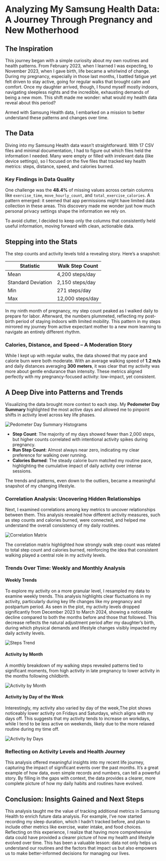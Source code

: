 # Analyzing My Samsung Health Data: A Journey Through Pregnancy and New Motherhood

## The Inspiration

This journey began with a simple curiosity about my own routines and health patterns. From February 2023, when I learned I was expecting, to November 2023, when I gave birth, life became a whirlwind of change. During my pregnancy, especially in those last months, I battled fatigue yet felt driven to stay active, going for regular walks that brought calm and comfort. Once my daughter arrived, though, I found myself mostly indoors, navigating sleepless nights and the incredible, exhausting demands of being a new mom. This shift made me wonder: what would my health data reveal about this period?

Armed with Samsung Health data, I embarked on a mission to better understand these patterns and changes over time.

## The Data

Diving into my Samsung Health data wasn’t straightforward. With 17 CSV files and minimal documentation, I had to figure out which files held the information I needed. Many were empty or filled with irrelevant data (like device settings), so I focused on the five files that tracked key health metrics: steps, distance, speed, and calories burned.

### Key Findings in Data Quality

One challenge was the **48.4%** of missing values across certain columns like `exercise_time`, `move_hourly_count`, and `total_exercise_calories`. A pattern emerged: it seemed that app permissions might have limited data collection in these areas. This discovery made me wonder just how much personal privacy settings shape the information we rely on.

To avoid clutter, I decided to keep only the columns that consistently held useful information, moving forward with clean, actionable data.

## Stepping into the Stats

The step counts and activity levels told a revealing story. Here’s a snapshot:

| Statistic | Walk Step Count |
| --- | --- |
| Mean | 4,200 steps/day |
| Standard Deviation | 2,150 steps/day |
| Min | 271 steps/day |
| Max | 12,000 steps/day |

In my ninth month of pregnancy, my step count peaked as I walked daily to prepare for labor. Afterward, the numbers plummeted, reflecting my post-birth period of staying indoors with limited mobility. This pattern in my steps mirrored my journey from active expectant mother to a new mom learning to navigate an entirely different rhythm.

### Calories, Distance, and Speed – A Moderation Story

While I kept up with regular walks, the data showed that my pace and calorie burn were both moderate. With an average walking speed of **1.2 m/s** and daily distances averaging **300 meters**, it was clear that my activity was more about gentle endurance than intensity. These metrics aligned perfectly with my pregnancy-focused activity: low-impact, yet consistent.

## A Deep Dive into Patterns and Trends

Visualizing the data brought more context to each step. My **Pedometer Day Summary** highlighted the most active days and allowed me to pinpoint shifts in activity level across key life phases.

![Pedometer Day Summary Histograms](graphs/histogram_pedometer_day_summary.png)

- **Step Count**: The majority of my days showed fewer than 2,000 steps, but higher counts correlated with intentional activity spikes during pregnancy.
- **Run Step Count**: Almost always near zero, indicating my clear preference for walking over running.
- **Calories Burned**: The steady calorie burn matched my routine pace, highlighting the cumulative impact of daily activity over intense sessions.

The trends and patterns, even down to the outliers, became a meaningful snapshot of my changing lifestyle.

### Correlation Analysis: Uncovering Hidden Relationships

Next, I examined correlations among key metrics to uncover relationships between them. This analysis revealed how different activity measures, such as step counts and calories burned, were connected, and helped me understand the overall consistency of my daily routines.

![Correlation Matrix](graphs/Correlation_Matrix.png)

The correlation matrix highlighted how strongly walk step count was related to total step count and calories burned, reinforcing the idea that consistent walking played a central role in my activity levels.

### Trends Over Time: Weekly and Monthly Analysis

#### Weekly Trends

To explore my activity on a more granular level, I resampled my data to examine weekly trends. This analysis highlights clear fluctuations in my activity, particularly during key life changes like my pregnancy and postpartum period. As seen in the plot, my activity levels dropped significantly from December 2023 to March 2024, showing a noticeable decline compared to both the months before and those that followed. This decrease reflects the natural adjustment period after my daughter’s birth, during which physical demands and lifestyle changes visibly impacted my daily activity levels.

![Steps Trend](graphs/steps_trend.png)


#### Activity by Month

A monthly breakdown of my walking steps revealed patterns tied to significant moments, from high activity in late pregnancy to lower activity in the months following childbirth.

![Activity by Month](graphs/Activity_bymonth.png)

#### Activity by Day of the Week

Interestingly, my activity also varied by day of the week,The plot shows noticeably lower activity on Fridays and Saturdays, which aligns with my days off. This suggests that my activity tends to increase on workdays, while I tend to be less active on weekends, likely due to the more relaxed routine during my time off.

![Activity by Days](graphs/Activity_bydays.png)

### Reflecting on Activity Levels and Health Journey

This analysis offered meaningful insights into my recent life journey, capturing the impact of significant events over the past months. It’s a great example of how data, even simple records and numbers, can tell a powerful story. By filling in the gaps with context, the data provides a clearer, more complete picture of how my daily habits and routines have evolved.

## Conclusion: Insights Gained and Next Steps

This analysis taught me the value of tracking additional metrics in Samsung Health to enrich future data analysis. For example, I’ve now started recording my sleep duration, which I hadn’t tracked before, and plan to include other metrics like exercise, water intake, and food choices. Reflecting on this experience, I realize that having more comprehensive data could have provided a clearer picture of how my health and lifestyle evolved over time. This has been a valuable lesson: data not only helps us understand our routines and the factors that impact us but also empowers us to make better-informed decisions for managing our lives.

